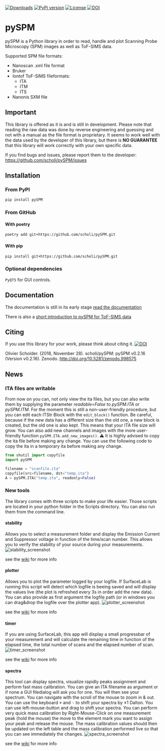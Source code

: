[![Downloads](https://pepy.tech/badge/pyspm)](https://pepy.tech/project/pyspm)
[![PyPi version](https://img.shields.io/pypi/v/pySPM)](https://pypi.python.org/pypi/pySPM/)
[![License](https://img.shields.io/badge/License-Apache%202.0-blue.svg)](https://opensource.org/licenses/Apache-2.0)
[![DOI](https://zenodo.org/badge/DOI/10.5281/zenodo.998575.svg)](https://doi.org/10.5281/zenodo.998575)

# pySPM

pySPM is a Python library in order to read, handle and plot Scanning Probe Microscopy (SPM) images as well as ToF-SIMS
data.

Supported SPM file formats:

* Nanoscan .xml file format
* Bruker
* Iontof ToF-SIMS fileformats:
    * ITA
    * ITM
    * ITS
* Nanonis SXM file

## Important

This library is offered as it is and is still in development. Please note that reading the raw data was done by reverse
engineering and guessing and not with a manual as the file format is proprietary. It seems to work well with the data
used by the developer of this library, but there is **NO GUARANTEE** that this library will work correctly with your own
specific data.

If you find bugs and issues, please report them to the developer: https://github.com/scholi/pySPM/issues

## Installation

### From PyPI

```bash
pip install pySPM
```
### From GitHub

#### With poetry

```bash
poetry add git+https://github.com/scholi/pySPM.git
```

#### With pip

```bash
pip install git+https://github.com/scholi/pySPM.git
```

### Optional dependencies

`PyQT5` for GUI controls.

## Documentation

The documentation is still in its early stage
[read the documentation](https://nbviewer.jupyter.org/github/scholi/pySPM/blob/master/doc/pySPM%20Documentation.ipynb)

There is also
a [short introduction to pySPM for ToF-SIMS data](https://nbviewer.jupyter.org/github/scholi/pySPM/blob/master/doc/Introduction%20to%20pySPM%20for%20ToF-SIMS%20data.ipynb)

## Citing

If you use this library for your work, please think about citing it.
[![DOI](https://zenodo.org/badge/DOI/10.5281/zenodo.998575.svg)](https://doi.org/10.5281/zenodo.998575)

Olivier Scholder. (2018, November 28). scholi/pySPM: pySPM v0.2.16 (Version v0.2.16).
Zenodo. http://doi.org/10.5281/zenodo.998575

## News

### ITA files are writable

From now on you can, not only view the ita files, but you can also write them by supplying the parameter
_readable=False_ to _pySPM.ITA_ or _pySPM.ITM_. For the moment this is still a non-user-friendly procedure, but you can
edit each ITStr Block with the ```edit_block()``` function. Be careful, because if the new data has a different size
than the old one, a new block is created, but the old one is also kept. This means that your ITA file size will grow.
You can also add new channels and images with the more user-friendly function ```pySPM.ITA.add_new_images()```.
:warning: It is highly advised to copy the ita file before making any change. You can use the following code to copy the
ita in a temporary ita before making any change.

```python
from shutil import copyfile
import pySPM

filename = "scanfile.ita"
copyfile(src=filename, dst="temp.ita")
A = pySPM.ITA("temp.ita", readonly=False)
```

### New tools

The library comes with three scripts to make your life easier. Those scripts are located in your python folder in the
Scripts directory. You can also run them from the command line.

#### stability

Allows you to select a measurement folder and display the Emission Current and Suppressor voltage in function of the
time/scan number.
This allows you to verify the stability of your source during your measurements.
![stability_screenshot](doc/images/Capture_stability.png)

see the [wiki](../../wiki/stability) for more info

#### plotter

Allows you to plot the parameter logged by your logfile. If SurfaceLab is running this script will detect which logfile
is beeing saved and will display the values live (the plot is refreshed every 3s in order add the new data). You can
also provide as first argument the logfile path (or in windows you can drag&drop the logfile over the plotter app).
![plotter_screenshot](doc/images/Capture_plotter.png)

see the [wiki](../../wiki/plotter) for more info

#### timer

If you are using SurfaceLab, this app will display a small progressbar of your measurement and will calculate the
remaining time in function of the elapsed time, the total number of scans and the elapsed number of scan.
![timer_screenshot](doc/images/Capture_timer.png)

see the [wiki](../../wiki/timer) for more info

#### spectra

This tool can display spectra, visualize rapidly peaks assignment and perform fast mass calibration.
You can give an ITA filename as argument or if none a GUI filedialog will ask you for one. You will then see your
spectrum.
You can navigate with the scroll of the mouse to zoom in & out. You can use the keyboard <kbd>+</kbd> and <kbd>-</kbd>
to shift your spectra by ±1 Dalton. You can use left-mouse-button and drag to shift your spectra. You can perform very
quick mass calibration by Right-Mouse-Click on one measurement peak (hold the mouse) the move to the element mark you
want to assign your peak and release the mouse. The mass calibration values should then be updated on the left table and
the mass calibration performed live so that you can see immediately the changes.
![spectra_screenshot](doc/images/Capture_spectra.png)

see the [wiki](../../wiki/spectra) for more info
